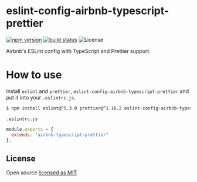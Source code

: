 # eslint-config-airbnb-typescript-prettier

[![npm version][npm-image]][npm-url]
[![build status][circleci-image]][circleci-url]
![License][license]

Airbnb's ESLint config with TypeScript and Prettier support.

# How to use
Install `eslint` and `prettier`, `eslint-config-airbnb-typescript-prettier` and put it into your `.eslintrc.js`.

```bash
$ npm install eslint@^5.3.0 prettier@^1.18.2 eslint-config-airbnb-typescript-prettier --save-dev
```

`.eslintrc.js`

```js
module.exports = {
  extends: "airbnb-typescript-prettier"
};
```

## License

Open source [licensed as MIT](https://github.com/toshi-toma/eslint-config-airbnb-typescript-prettier/blob/master/LICENSE).

[npm-image]: https://img.shields.io/npm/v/eslint-config-airbnb-typescript-prettier.svg
[npm-url]: https://npmjs.org/package/eslint-config-airbnb-typescript-prettier
[license]: https://img.shields.io/npm/l/eslint-config-airbnb-typescript-prettier.svg
[circleci-image]: https://circleci.com/gh/toshi-toma/eslint-config-airbnb-typescript-prettier.svg?style=shield
[circleci-url]: https://circleci.com/gh/toshi-toma/eslint-config-airbnb-typescript-prettier

